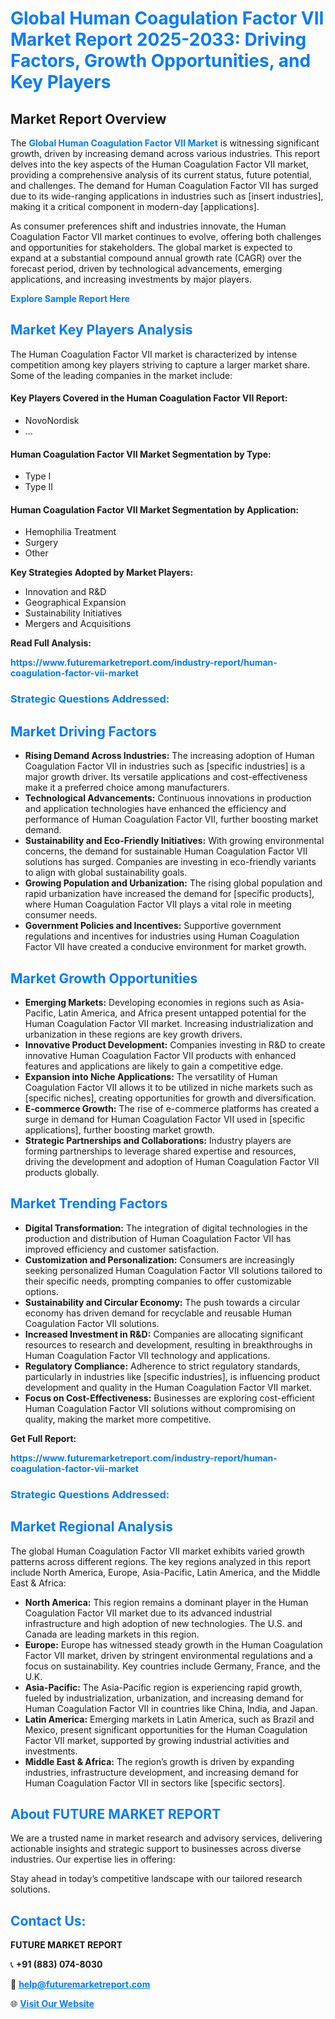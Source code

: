 <h1 style="color: #007BFF;">Global Human Coagulation Factor VII Market Report 2025-2033: Driving Factors, Growth Opportunities, and Key Players</h1>

<section id="overview">
<h2>Market Report Overview</h2>
<p>The <a href="https://www.futuremarketreport.com/industry-report/human-coagulation-factor-vii-market" style="color: #007BFF; text-decoration: none;"><strong>Global Human Coagulation Factor VII Market</strong></a> is witnessing significant growth, driven by increasing demand across various industries. This report delves into the key aspects of the Human Coagulation Factor VII market, providing a comprehensive analysis of its current status, future potential, and challenges. The demand for Human Coagulation Factor VII has surged due to its wide-ranging applications in industries such as [insert industries], making it a critical component in modern-day [applications].</p>
<p>As consumer preferences shift and industries innovate, the Human Coagulation Factor VII market continues to evolve, offering both challenges and opportunities for stakeholders. The global market is expected to expand at a substantial compound annual growth rate (CAGR) over the forecast period, driven by technological advancements, emerging applications, and increasing investments by major players.</p>
</section>

<section id="overview">
<p><a href="https://www.futuremarketreport.com/request-sample/reportId=80199" style="color: #007BFF; text-decoration: none;"><strong>Explore Sample Report Here</strong></a></p>
</section>

<section id="key-players">
<h2 style="color: #007BFF;">Market Key Players Analysis</h2>
<p>The Human Coagulation Factor VII market is characterized by intense competition among key players striving to capture a larger market share. Some of the leading companies in the market include:</p>
<h4>Key Players Covered in the Human Coagulation Factor VII Report:</h4>
<ul><li>NovoNordisk</li><li>...</li></ul>
<h4>Human Coagulation Factor VII Market Segmentation by Type:</h4>
<ul><li>Type I</li><li>Type II</li></ul>

<h4>Human Coagulation Factor VII Market Segmentation by Application:</h4>
<ul><li>Hemophilia Treatment</li><li>Surgery</li><li>Other</li></ul>
<p><strong>Key Strategies Adopted by Market Players:</strong></p>
<ul>
<li>Innovation and R&D</li>
<li>Geographical Expansion</li>
<li>Sustainability Initiatives</li>
<li>Mergers and Acquisitions</li>
</ul>
</section>

<section>
<p><strong>Read Full Analysis: </strong></p><a href="https://www.futuremarketreport.com/industry-report/human-coagulation-factor-vii-market" style="color: #007BFF; text-decoration: none;"><strong>https://www.futuremarketreport.com/industry-report/human-coagulation-factor-vii-market</strong></a>
<h3 style="color: #007BFF;">Strategic Questions Addressed:</h3>
</section>

<section id="driving-factors">
<h2 style="color: #007BFF;">Market Driving Factors</h2>
<ul>
<li><strong>Rising Demand Across Industries:</strong> The increasing adoption of Human Coagulation Factor VII in industries such as [specific industries] is a major growth driver. Its versatile applications and cost-effectiveness make it a preferred choice among manufacturers.</li>
<li><strong>Technological Advancements:</strong> Continuous innovations in production and application technologies have enhanced the efficiency and performance of Human Coagulation Factor VII, further boosting market demand.</li>
<li><strong>Sustainability and Eco-Friendly Initiatives:</strong> With growing environmental concerns, the demand for sustainable Human Coagulation Factor VII solutions has surged. Companies are investing in eco-friendly variants to align with global sustainability goals.</li>
<li><strong>Growing Population and Urbanization:</strong> The rising global population and rapid urbanization have increased the demand for [specific products], where Human Coagulation Factor VII plays a vital role in meeting consumer needs.</li>
<li><strong>Government Policies and Incentives:</strong> Supportive government regulations and incentives for industries using Human Coagulation Factor VII have created a conducive environment for market growth.</li>
</ul>
</section>

<section id="growth-opportunities">
<h2 style="color: #007BFF;">Market Growth Opportunities</h2>
<ul>
<li><strong>Emerging Markets:</strong> Developing economies in regions such as Asia-Pacific, Latin America, and Africa present untapped potential for the Human Coagulation Factor VII market. Increasing industrialization and urbanization in these regions are key growth drivers.</li>
<li><strong>Innovative Product Development:</strong> Companies investing in R&D to create innovative Human Coagulation Factor VII products with enhanced features and applications are likely to gain a competitive edge.</li>
<li><strong>Expansion into Niche Applications:</strong> The versatility of Human Coagulation Factor VII allows it to be utilized in niche markets such as [specific niches], creating opportunities for growth and diversification.</li>
<li><strong>E-commerce Growth:</strong> The rise of e-commerce platforms has created a surge in demand for Human Coagulation Factor VII used in [specific applications], further boosting market growth.</li>
<li><strong>Strategic Partnerships and Collaborations:</strong> Industry players are forming partnerships to leverage shared expertise and resources, driving the development and adoption of Human Coagulation Factor VII products globally.</li>
</ul>
</section>

<section id="trending-factors">
<h2 style="color: #007BFF;">Market Trending Factors</h2>
<ul>
<li><strong>Digital Transformation:</strong> The integration of digital technologies in the production and distribution of Human Coagulation Factor VII has improved efficiency and customer satisfaction.</li>
<li><strong>Customization and Personalization:</strong> Consumers are increasingly seeking personalized Human Coagulation Factor VII solutions tailored to their specific needs, prompting companies to offer customizable options.</li>
<li><strong>Sustainability and Circular Economy:</strong> The push towards a circular economy has driven demand for recyclable and reusable Human Coagulation Factor VII solutions.</li>
<li><strong>Increased Investment in R&D:</strong> Companies are allocating significant resources to research and development, resulting in breakthroughs in Human Coagulation Factor VII technology and applications.</li>
<li><strong>Regulatory Compliance:</strong> Adherence to strict regulatory standards, particularly in industries like [specific industries], is influencing product development and quality in the Human Coagulation Factor VII market.</li>
<li><strong>Focus on Cost-Effectiveness:</strong> Businesses are exploring cost-efficient Human Coagulation Factor VII solutions without compromising on quality, making the market more competitive.</li>
</ul>
</section>

<section>
<p><strong>Get Full Report: </strong></p><a href="https://www.futuremarketreport.com/industry-report/human-coagulation-factor-vii-market" style="color: #007BFF; text-decoration: none;"><strong>https://www.futuremarketreport.com/industry-report/human-coagulation-factor-vii-market</strong></a>
<h3 style="color: #007BFF;">Strategic Questions Addressed:</h3>
</section>


<section id="regional-analysis">
<h2 style="color: #007BFF;">Market Regional Analysis</h2>
<p>The global Human Coagulation Factor VII market exhibits varied growth patterns across different regions. The key regions analyzed in this report include North America, Europe, Asia-Pacific, Latin America, and the Middle East & Africa:</p>
<ul>
<li><strong>North America:</strong> This region remains a dominant player in the Human Coagulation Factor VII market due to its advanced industrial infrastructure and high adoption of new technologies. The U.S. and Canada are leading markets in this region.</li>
<li><strong>Europe:</strong> Europe has witnessed steady growth in the Human Coagulation Factor VII market, driven by stringent environmental regulations and a focus on sustainability. Key countries include Germany, France, and the U.K.</li>
<li><strong>Asia-Pacific:</strong> The Asia-Pacific region is experiencing rapid growth, fueled by industrialization, urbanization, and increasing demand for Human Coagulation Factor VII in countries like China, India, and Japan.</li>
<li><strong>Latin America:</strong> Emerging markets in Latin America, such as Brazil and Mexico, present significant opportunities for the Human Coagulation Factor VII market, supported by growing industrial activities and investments.</li>
<li><strong>Middle East & Africa:</strong> The region’s growth is driven by expanding industries, infrastructure development, and increasing demand for Human Coagulation Factor VII in sectors like [specific sectors].</li>
</ul>
</section>

<footer>
<h2 style="color: #007BFF;">About FUTURE MARKET REPORT</h2>
<p>We are a trusted name in market research and advisory services, delivering actionable insights and strategic support to businesses across diverse industries. Our expertise lies in offering:</p>

<p>Stay ahead in today’s competitive landscape with our tailored research solutions.</p>

<h2 style="color: #007BFF;">Contact Us:</h2>
<p><strong>FUTURE MARKET REPORT</strong></p>
<p>📞 <strong>+91 (883) 074-8030</strong></p>
<p>📧 <strong><a href="mailto:help@futuremarketreport.com" style="color: #007BFF;">help@futuremarketreport.com</a></strong></p>
<p>🌐 <strong><a href="https://www.futuremarketreport.com/" style="color: #007BFF;">Visit Our Website</a></strong></p>
</footer>
